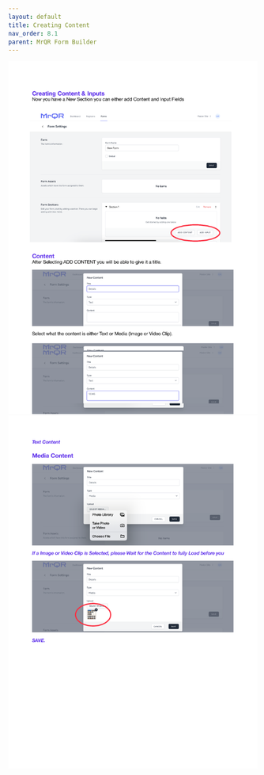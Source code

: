 ```yaml
---
layout: default
title: Creating Content
nav_order: 8.1
parent: MrQR Form Builder
---
```

![MrQR Form Builder](/assets/images/MrQR%20Forms_Page_4.png "Page 4")
![MrQR Form Builder](/assets/images/MrQR%20Forms_Page_5.png "Page 5")
